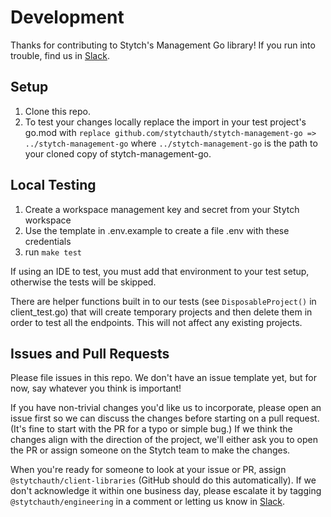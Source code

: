 # Development

Thanks for contributing to Stytch's Management Go library! If you run into trouble, find us in [Slack].

## Setup

1. Clone this repo.
2. To test your changes locally replace the import in your test project's go.mod with `replace github.com/stytchauth/stytch-management-go => ../stytch-management-go` where `../stytch-management-go` is the path to your cloned copy of stytch-management-go.


## Local Testing

1. Create a workspace management key and secret from your Stytch workspace
1. Use the template in .env.example to create a file .env with these credentials
1. run `make test`

If using an IDE to test, you must add that environment to your test setup, otherwise the tests will be skipped. 

There are helper functions built in to our tests (see `DisposableProject()` in client_test.go) that will create temporary projects and then delete them in order to test all the endpoints. This will not affect any existing projects.

## Issues and Pull Requests

Please file issues in this repo. We don't have an issue template yet, but for now, say whatever you think is important!

If you have non-trivial changes you'd like us to incorporate, please open an issue first so we can discuss the changes before starting on a pull request. (It's fine to start with the PR for a typo or simple bug.) If we think the changes align with the direction of the project, we'll either ask you to open the PR or assign someone on the Stytch team to make the changes.

When you're ready for someone to look at your issue or PR, assign `@stytchauth/client-libraries` (GitHub should do this automatically). If we don't acknowledge it within one business day, please escalate it by tagging `@stytchauth/engineering` in a comment or letting us know in [Slack].

[Slack]: https://stytch.slack.com/join/shared_invite/zt-2f0fi1ruu-ub~HGouWRmPARM1MTwPESA
